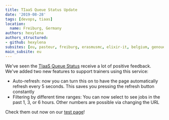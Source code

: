 ```yaml
---
title: TIaaS Queue Status Update
date: '2019-08-28'
tags: [devops, tiaas]
location:
  name: Freiburg, Germany
authors: hexylena
authors_structured:
- github: hexylena
subsites: [eu, pasteur, freiburg, erasmusmc, elixir-it, belgium, genouest]
main_subsite: eu
---
```


We've seen the [TIaaS Queue Status](https://galaxyproject.eu/tiaas) receive a lot of positive feedback. We've added two new features to support trainers using this service:

- Auto-refresh: now you can turn this on to have the page automatically refresh every 5 seconds. This saves you pressing the refresh button constantly
- Filtering by different time ranges: You can now select to see jobs in the past 1, 3, or 6 hours. Other numbers are possible via changing the URL

Check them out now on our [test page](https://usegalaxy.eu/join-training/test/status)!

